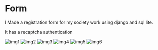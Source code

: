 # Form
I Made a registration form for my society work using django and sql lite. 

 It has a recaptcha authentication



![img1](https://github.com/rachancheet/Website_Form/assets/55895940/0efd6326-413b-4aaa-9683-2cee19ecc0be)
![img2](https://github.com/rachancheet/Website_Form/assets/55895940/43110368-b184-4c2d-b235-d59a5d5c4752)
![img3](https://github.com/rachancheet/Website_Form/assets/55895940/a33bffc1-d5f7-4040-a6c0-4c45af2859a3)
![img4](https://github.com/rachancheet/Website_Form/assets/55895940/33c99b40-b6c4-4ae7-833c-86db3a7916e1)
![img5](https://github.com/rachancheet/Website_Form/assets/55895940/c62759ac-d45c-4ba1-8ab4-fcac4f95692b)
![img6](https://github.com/rachancheet/Website_Form/assets/55895940/5734231e-b29e-4df3-b7eb-284ffc196a29)
